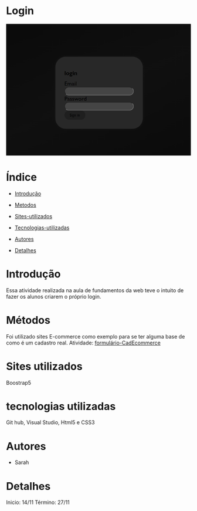 # Login

![imagem](img/Captura%20de%20tela%202023-11-27%20095148.png)

# Índice

* [Introdução](#introdução)

* [Metodos](#metodos)

* [Sites-utilizados](#sites-utilizados)

* [Tecnologias-utilizadas](#tecnologias-utilizadas)

* [Autores](#autores)

* [Detalhes](#detalhes)

# Introdução

 Essa atividade realizada na aula de fundamentos da web teve o intuito de fazer os alunos criarem o próprio login.

# Métodos

 Foi utilizado sites E-commerce como exemplo para se ter alguma base de como é um cadastro real. Atividade: [formulário-CadEcommerce](https://github.com/SarahLSilva/form-CadEcommerce)

# Sites utilizados

Boostrap5

# tecnologias utilizadas

Git hub, Visual Studio, Html5 e CSS3

# Autores 

- Sarah

# Detalhes 

Inicio: 14/11 Término: 27/11
